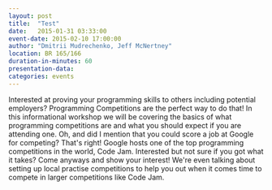 ```yaml
---
layout: post
title:  "Test"
date:   2015-01-31 03:33:00
event-date: 2015-02-10 17:00:00
author: "Dmitrii Mudrechenko, Jeff McNertney"
location: BR 165/166
duration-in-minutes: 60
presentation-data: 
categories: events
---
```


Interested at proving your programming skills to others including potential employers? Programming Competitions are the perfect way to do that! In this informational workshop we will be covering the basics of what programming competitions are and what you should expect if you are attending one. Oh, and did I mention that you could score a job at Google for competing? That's right! Google hosts one of the top programming competitions in the world, Code Jam. Interested but not sure if you got what it takes? Come anyways and show your interest! We're even talking about setting up local practise competitions to help you out when it comes time to compete in larger competitions like Code Jam.  
